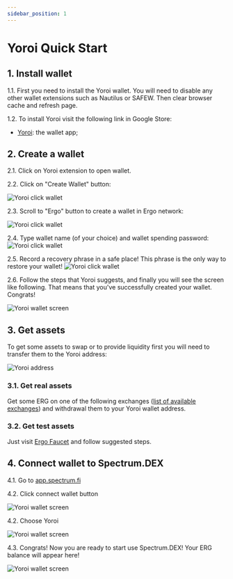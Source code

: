 ```yaml
---
sidebar_position: 1
---
```


# Yoroi Quick Start

## 1. Install wallet
1.1. First you need to install the Yoroi wallet. You will need to disable any other wallet extensions such as Nautilus or SAFEW. Then clear browser cache and refresh page.

1.2. To install Yoroi visit the following link in Google Store:
- [Yoroi](https://chrome.google.com/webstore/detail/yoroi/ffnbelfdoeiohenkjibnmadjiehjhajb?hl=en): the wallet app;

## 2. Create a wallet

2.1. Click on Yoroi extension to open wallet.

2.2. Click on "Create Wallet" button:

![Yoroi click wallet](/img/user-guides/quick-start/2.png)

2.3. Scroll to "Ergo" button to create a wallet in Ergo network:

![Yoroi click wallet](/img/user-guides/quick-start/3.png)

2.4. Type wallet name (of your choice) and wallet spending password:
![Yoroi click wallet](/img/user-guides/quick-start/4.png)

2.5. Record a recovery phrase in a safe place! This phrase is the only way to restore your wallet!
![Yoroi click wallet](/img/user-guides/quick-start/5.png)

2.6. Follow the steps that Yoroi suggests, and finally you will see the screen like following. That means that you've 
successfully created your wallet. Congrats!

![Yoroi wallet screen](/img/user-guides/quick-start/6.png)

## 3. Get assets

To get some assets to swap or to provide liquidity first you will need to transfer them to the Yoroi address:

![Yoroi address](/img/user-guides/quick-start/7.png)

### 3.1. Get real assets

Get some ERG on one of the following exchanges ([list of available exchanges](https://ergoplatform.org/en/exchanges/)) and
  withdrawal them to your Yoroi wallet address.

### 3.2. Get test assets
Just visit [Ergo Faucet](https://ergofaucet.org/) and follow suggested steps.

## 4. Connect wallet to Spectrum.DEX

4.1. Go to [app.spectrum.fi](https://app.spectrum.fi)

4.2. Click connect wallet button

![Yoroi wallet screen](/img/user-guides/quick-start/8.png)

4.2. Choose Yoroi

![Yoroi wallet screen](/img/user-guides/quick-start/9.png)

4.3. Congrats! Now you are ready to start use Spectrum.DEX! Your ERG balance will appear here!

![Yoroi wallet screen](/img/user-guides/quick-start/10.png)

